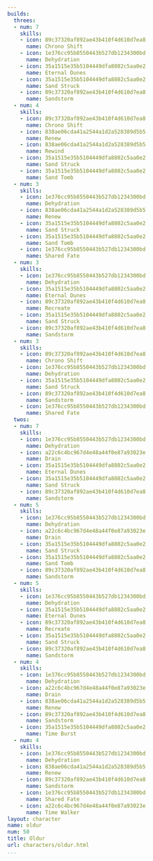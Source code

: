 ```yaml
---
builds:
  threes:
  - num: 7
    skills:
    - icon: 89c37320af892ae43b410f4d610d7ea8
      name: Chrono Shift
    - icon: 1e376cc95b8550443b527db1234300bd
      name: Dehydration
    - icon: 35a1515e35b5104449dfa8802c5aa0e2
      name: Eternal Dunes
    - icon: 35a1515e35b5104449dfa8802c5aa0e2
      name: Sand Struck
    - icon: 89c37320af892ae43b410f4d610d7ea8
      name: Sandstorm
  - num: 4
    skills:
    - icon: 89c37320af892ae43b410f4d610d7ea8
      name: Chrono Shift
    - icon: 838ae06cda41a2544a1d2a528389d5b5
      name: Renew
    - icon: 838ae06cda41a2544a1d2a528389d5b5
      name: Rewind
    - icon: 35a1515e35b5104449dfa8802c5aa0e2
      name: Sand Struck
    - icon: 35a1515e35b5104449dfa8802c5aa0e2
      name: Sand Tomb
  - num: 3
    skills:
    - icon: 1e376cc95b8550443b527db1234300bd
      name: Dehydration
    - icon: 838ae06cda41a2544a1d2a528389d5b5
      name: Renew
    - icon: 35a1515e35b5104449dfa8802c5aa0e2
      name: Sand Struck
    - icon: 35a1515e35b5104449dfa8802c5aa0e2
      name: Sand Tomb
    - icon: 1e376cc95b8550443b527db1234300bd
      name: Shared Fate
  - num: 3
    skills:
    - icon: 1e376cc95b8550443b527db1234300bd
      name: Dehydration
    - icon: 35a1515e35b5104449dfa8802c5aa0e2
      name: Eternal Dunes
    - icon: 89c37320af892ae43b410f4d610d7ea8
      name: Recreate
    - icon: 35a1515e35b5104449dfa8802c5aa0e2
      name: Sand Struck
    - icon: 89c37320af892ae43b410f4d610d7ea8
      name: Sandstorm
  - num: 3
    skills:
    - icon: 89c37320af892ae43b410f4d610d7ea8
      name: Chrono Shift
    - icon: 1e376cc95b8550443b527db1234300bd
      name: Dehydration
    - icon: 35a1515e35b5104449dfa8802c5aa0e2
      name: Sand Struck
    - icon: 89c37320af892ae43b410f4d610d7ea8
      name: Sandstorm
    - icon: 1e376cc95b8550443b527db1234300bd
      name: Shared Fate
  twos:
  - num: 7
    skills:
    - icon: 1e376cc95b8550443b527db1234300bd
      name: Dehydration
    - icon: a22c6c4bc967d4e48a44f0e87a93023e
      name: Drain
    - icon: 35a1515e35b5104449dfa8802c5aa0e2
      name: Eternal Dunes
    - icon: 35a1515e35b5104449dfa8802c5aa0e2
      name: Sand Struck
    - icon: 89c37320af892ae43b410f4d610d7ea8
      name: Sandstorm
  - num: 5
    skills:
    - icon: 1e376cc95b8550443b527db1234300bd
      name: Dehydration
    - icon: a22c6c4bc967d4e48a44f0e87a93023e
      name: Drain
    - icon: 35a1515e35b5104449dfa8802c5aa0e2
      name: Sand Struck
    - icon: 35a1515e35b5104449dfa8802c5aa0e2
      name: Sand Tomb
    - icon: 89c37320af892ae43b410f4d610d7ea8
      name: Sandstorm
  - num: 5
    skills:
    - icon: 1e376cc95b8550443b527db1234300bd
      name: Dehydration
    - icon: 35a1515e35b5104449dfa8802c5aa0e2
      name: Eternal Dunes
    - icon: 89c37320af892ae43b410f4d610d7ea8
      name: Recreate
    - icon: 35a1515e35b5104449dfa8802c5aa0e2
      name: Sand Struck
    - icon: 89c37320af892ae43b410f4d610d7ea8
      name: Sandstorm
  - num: 4
    skills:
    - icon: 1e376cc95b8550443b527db1234300bd
      name: Dehydration
    - icon: a22c6c4bc967d4e48a44f0e87a93023e
      name: Drain
    - icon: 838ae06cda41a2544a1d2a528389d5b5
      name: Renew
    - icon: 89c37320af892ae43b410f4d610d7ea8
      name: Sandstorm
    - icon: 35a1515e35b5104449dfa8802c5aa0e2
      name: Time Burst
  - num: 4
    skills:
    - icon: 1e376cc95b8550443b527db1234300bd
      name: Dehydration
    - icon: 838ae06cda41a2544a1d2a528389d5b5
      name: Renew
    - icon: 89c37320af892ae43b410f4d610d7ea8
      name: Sandstorm
    - icon: 1e376cc95b8550443b527db1234300bd
      name: Shared Fate
    - icon: a22c6c4bc967d4e48a44f0e87a93023e
      name: Time Walker
layout: character
name: oldur
num: 50
title: Oldur
url: characters/oldur.html
...
```

